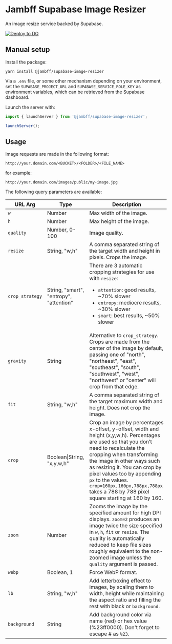 # Jambff Supabase Image Resizer

An image resize service backed by Supabase.

[![Deploy to DO](https://www.deploytodo.com/do-btn-blue.svg)](https://cloud.digitalocean.com/apps/new?repo=https://github.com/jambff/supabase-image-resizer/tree/main)

## Manual setup

Install the package:

```text
yarn install @jambff/supabase-image-resizer
```

Via a `.env` file, or some other mechanism depending on your environment, set
the `SUPABASE_PROJECT_URL` and `SUPABASE_SERVICE_ROLE_KEY` as environment
variables, which can be retrieved from the Supabase dashboard.

Launch the server with:

```js
import { launchServer } from '@jambff/supabase-image-resizer';

launchServer();
```

## Usage

Image requests are made in the following format:

```text
http://your.domain.com/<BUCKET>/<FOLDER>/<FILE_NAME>
```

for example:

```text
http://your.domain.com/images/public/my-image.jpg
```

The following query parameters are available:

| URL Arg | Type | Description |
|---|----|---|
|`w`|Number|Max width of the image.|
|`h`|Number|Max height of the image.|
|`quality`|Number, 0-100|Image quality.|
|`resize`|String, "w,h"|A comma separated string of the target width and height in pixels. Crops the image.|
|`crop_strategy`|String, "smart", "entropy", "attention"|There are 3 automatic cropping strategies for use with `resize`: <ul><li>`attention`: good results, ~70% slower</li><li>`entropy`: mediocre results, ~30% slower</li><li>`smart`: best results, ~50% slower</li>|
|`gravity`|String|Alternative to `crop_strategy`. Crops are made from the center of the image by default, passing one of "north", "northeast", "east", "southeast", "south", "southwest", "west", "northwest" or "center" will crop from that edge.|
|`fit`|String, "w,h"|A comma separated string of the target maximum width and height. Does not crop the image.|
|`crop`|Boolean\|String, "x,y,w,h"|Crop an image by percentages x-offset, y-offset, width and height (x,y,w,h). Percentages are used so that you don’t need to recalculate the cropping when transforming the image in other ways such as resizing it. You can crop by pixel values too by appending `px` to the values. `crop=160px,160px,788px,788px` takes a 788 by 788 pixel square starting at 160 by 160.|
|`zoom`|Number|Zooms the image by the specified amount for high DPI displays. `zoom=2` produces an image twice the size specified in `w`, `h`, `fit` or `resize`. The quality is automatically reduced to keep file sizes roughly equivalent to the non-zoomed image unless the `quality` argument is passed.|
|`webp`|Boolean, 1|Force WebP format.|
|`lb`|String, "w,h"|Add letterboxing effect to images, by scaling them to width, height while maintaining the aspect ratio and filling the rest with black or `background`.|
|`background`|String|Add background color via name (red) or hex value (%23ff0000). Don't forget to escape # as `%23`.|
